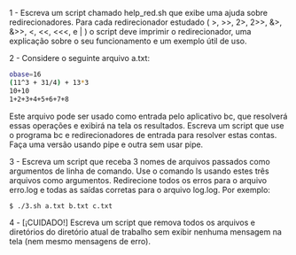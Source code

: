 <p> 1 - Escreva um script chamado help_red.sh que exibe uma ajuda sobre redirecionadores. Para cada redirecionador estudado ( >, >>, 2>, 2>>, &>, &>>, <, <<, <<<, e | ) o script deve imprimir o redirecionador, uma explicação sobre o seu funcionamento e um exemplo útil de uso.<p>

<p> 2 - Considere o seguinte arquivo a.txt:<br>
  
~~~bash
obase=16
(11^3 + 31/4) + 13*3
10+10
1+2+3+4+5+6+7+8
~~~

Este arquivo pode ser usado como entrada pelo aplicativo bc, que resolverá essas operações e exibirá na tela os resultados. Escreva um script que use o programa bc e redirecionadores de entrada para resolver estas contas. Faça uma versão usando pipe e outra sem usar pipe.<p>

<p> 3 - Escreva um script que receba 3 nomes de arquivos passados como argumentos de linha de comando. Use o comando ls usando estes três arquivos como argumentos. Redirecione todos os erros para o arquivo erro.log e todas as saídas corretas para o arquivo log.log. Por exemplo:

~~~bash
$ ./3.sh a.txt b.txt c.txt
~~~

<p> 4 - [¡CUIDADO!] Escreva um script que remova todos os arquivos e diretórios do diretório atual de trabalho sem exibir nenhuma mensagem na tela (nem mesmo mensagens de erro).</p>
